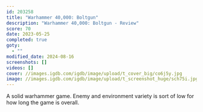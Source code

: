 ```yaml
---
id: 203258
title: "Warhammer 40,000: Boltgun"
description: "Warhammer 40,000: Boltgun - Review"
score: 70
date: 2023-05-25
completed: true
goty:
  - ""
modified_date: 2024-08-16
screenshots: []
videos: []
cover: //images.igdb.com/igdb/image/upload/t_cover_big/co6j5y.jpg
image: //images.igdb.com/igdb/image/upload/t_screenshot_huge/sch75i.jpg
---
```

A solid warhammer game. Enemy and environment variety is sort of low for how long the game is overall.